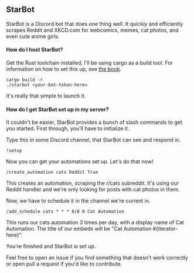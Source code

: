 ## StarBot
StarBot is a Discord bot that does one thing well. It quickly and efficiently scrapes Reddit and XKCD.com for webcomics, memes, cat photos, and even cute anime girls.

#### How do I host StarBot?

Get the Rust toolchain installed, I'll be using cargo as a build tool. For information on how to set this up, see [the book](https://doc.rust-lang.org/stable/book/ch01-01-installation.html).

```
cargo build -r
./starbot <your-bot-token-here>
```

It's really that simple to launch it.

#### How do I get StarBot set up in my server?

It couldn't be easier, StarBot provides a bunch of slash commands to get you started. First through, you'll have to initialize it.

Type this in some Discord channel, that StarBot can see and respond in.
```
!setup
```

Now you can get your automations set up. Let's do that now!

```
/create_automation cats Reddit True
```

This creates an automation, scraping the r/cats subreddit. It's using our Reddit handler and we're only looking for posts with cat photos in them.

Now, we have to schedule it in the channel we're current in.

```
/add_schedule cats * * * 0/8 0 Cat Automation
```

This runs our cats automation 3 times per day, with a display name of Cat Automation. The title of our embeds will be "Cat Automation #{iterator-here}".

You're finished and StarBot is set up.

Feel free to open an issue if you find something that doesn't work correctly or open pull a request if you'd like to contribute.
